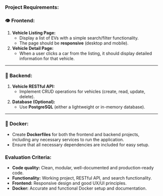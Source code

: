 ### **Project Requirements:**

### 👁️ **Frontend:**

1. **Vehicle Listing Page:**
   - Display a list of EVs with a simple search/filter functionality.
   - The page should be **responsive** (desktop and mobile).
2. **Vehicle Detail Page:**
   - When a user clicks a car from the listing, it should display detailed information for that vehicle.

---

### 💾 **Backend:**

1. **Vehicle RESTful API:**
   - Implement CRUD operations for vehicles (create, read, update, delete).
2. **Database (Optional):**
   - Use **PostgreSQL** (either a lightweight or in-memory database).

---

### 🐳 **Docker:**

- Create **Dockerfiles** for both the frontend and backend projects, including any necessary services to run the application.
- Ensure that all necessary dependencies are included for easy setup.

### **Evaluation Criteria:**

- **Code quality:** Clean, modular, well-documented and production-ready code.
- **Functionality:** Working project, RESTful API, and search functionality.
- **Frontend:** Responsive design and good UX/UI principles.
- **Docker:** Accurate and functional Docker setup and documentation.
